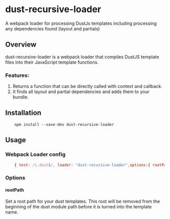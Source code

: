 # dust-recursive-loader
A webpack loader for processing DustJs templates including processing any dependencies found (layout and partials)

## Overview
dust-recursive-loader is a webpack loader that compiles DustJS template files into their JavaScript template functions.
### Features:
1. Returns a function that can be directly called with context and callback.
2. It finds all layout and partial dependencies and adds them to your bundle.

## Installation
```
    npm install --save-dev dust-recursive-loader
```
	
## Usage

### Webpack Loader config
```javascript
    { test: /\.dust$/, loader: "dust-recursive-loader",options:{ rootPath:'/' } }
```
### Options
#### rootPath
Set a root path for your dust templates. This root will be removed from the beginning of the dust module path before it is turned into the template name.

